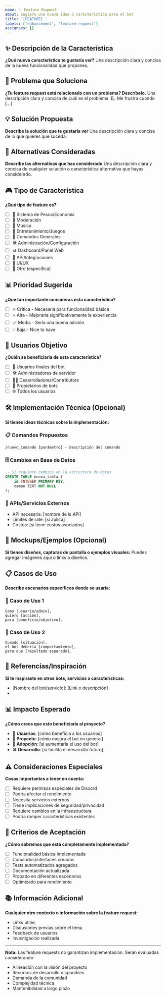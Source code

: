 ```yaml
---
name: ✨ Feature Request
about: Sugiere una nueva idea o característica para el bot
title: '[FEATURE] '
labels: ['enhancement', 'feature-request']
assignees: []
---
```


## ✨ Descripción de la Característica
**¿Qué nueva característica te gustaría ver?**
Una descripción clara y concisa de la nueva funcionalidad que propones.

## 🎯 Problema que Soluciona
**¿Tu feature request está relacionado con un problema? Descríbelo.**
Una descripción clara y concisa de cuál es el problema. Ej. Me frustra cuando [...]

## 💡 Solución Propuesta
**Describe la solución que te gustaría ver**
Una descripción clara y concisa de lo que quieres que suceda.

## 🔄 Alternativas Consideradas
**Describe las alternativas que has considerado**
Una descripción clara y concisa de cualquier solución o característica alternativa que hayas considerado.

## 🎮 Tipo de Característica
**¿Qué tipo de feature es?**
- [ ] 🎣 Sistema de Pesca/Economía
- [ ] 🔨 Moderación
- [ ] 🎵 Música
- [ ] 🎯 Entretenimiento/Juegos
- [ ] 🤖 Comandos Generales
- [ ] 🛠️ Administración/Configuración
- [ ] 📊 Dashboard/Panel Web
- [ ] 🔧 API/Integraciones
- [ ] 🎨 UI/UX
- [ ] 📱 Otro (especifica)

## 📊 Prioridad Sugerida
**¿Qué tan importante consideras esta característica?**
- [ ] 🔥 Crítica - Necesaria para funcionalidad básica
- [ ] ⭐ Alta - Mejoraría significativamente la experiencia
- [ ] 📈 Media - Sería una buena adición
- [ ] 💡 Baja - Nice to have

## 🎯 Usuarios Objetivo
**¿Quién se beneficiaría de esta característica?**
- [ ] 👥 Usuarios finales del bot
- [ ] 🛠️ Administradores de servidor
- [ ] 👨‍💻 Desarrolladores/Contributors
- [ ] 🤖 Propietarios de bots
- [ ] 🌐 Todos los usuarios

## 🛠️ Implementación Técnica (Opcional)
**Si tienes ideas técnicas sobre la implementación:**

### 📋 Comandos Propuestos
```
/nuevo_comando [parámetro] - Descripción del comando
```

### 🗄️ Cambios en Base de Datos
```sql
-- Si requiere cambios en la estructura de datos
CREATE TABLE nueva_tabla (
    id INTEGER PRIMARY KEY,
    campo TEXT NOT NULL
);
```

### 🔧 APIs/Servicios Externos
- API necesaria: [nombre de la API]
- Límites de rate: [si aplica]
- Costos: [si tiene costos asociados]

## 📸 Mockups/Ejemplos (Opcional)
**Si tienes diseños, capturas de pantalla o ejemplos visuales:**
Puedes agregar imágenes aquí o links a diseños.

## 📋 Casos de Uso
**Describe escenarios específicos donde se usaría:**

### 🎯 Caso de Uso 1
```
Como [usuario/admin], 
quiero [acción],
para [beneficio/objetivo].
```

### 🎯 Caso de Uso 2
```
Cuando [situación],
el bot debería [comportamiento],
para que [resultado esperado].
```

## 🔗 Referencias/Inspiración
**Si te inspiraste en otros bots, servicios o características:**
- [Nombre del bot/servicio]: [Link o descripción]
- [Característica similar en]: [Descripción]

## 📊 Impacto Esperado
**¿Cómo crees que esto beneficiaría al proyecto?**
- 👥 **Usuarios**: [cómo beneficia a los usuarios]
- 🚀 **Proyecto**: [cómo mejora el bot en general]
- 💼 **Adopción**: [si aumentaría el uso del bot]
- 🛠️ **Desarrollo**: [si facilita el desarrollo futuro]

## ⚠️ Consideraciones Especiales
**Cosas importantes a tener en cuenta:**
- [ ] Requiere permisos especiales de Discord
- [ ] Podría afectar el rendimiento
- [ ] Necesita servicios externos
- [ ] Tiene implicaciones de seguridad/privacidad
- [ ] Requiere cambios en la infraestructura
- [ ] Podría romper características existentes

## 🧪 Criterios de Aceptación
**¿Cómo sabremos que está completamente implementado?**
- [ ] Funcionalidad básica implementada
- [ ] Comandos/interfaces creados
- [ ] Tests automatizados agregados
- [ ] Documentación actualizada
- [ ] Probado en diferentes escenarios
- [ ] Optimizado para rendimiento

## 📚 Información Adicional
**Cualquier otro contexto o información sobre la feature request:**
- Links útiles
- Discusiones previas sobre el tema
- Feedback de usuarios
- Investigación realizada

---

**Nota:** Las feature requests no garantizan implementación. Serán evaluadas considerando:
- Alineación con la visión del proyecto
- Recursos de desarrollo disponibles
- Demanda de la comunidad
- Complejidad técnica
- Mantenibilidad a largo plazo
